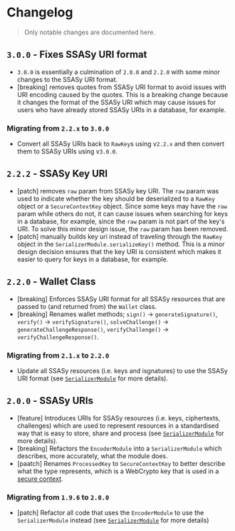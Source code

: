 # Changelog

> Only notable changes are documented here.

## `3.0.0` - Fixes SSASy URI format

- `3.0.0` is essentially a culmination of `2.0.0` and `2.2.0` with some minor changes to the SSASy URI format.
- [breaking] removes quotes from SSASy URI format to avoid issues with URI encoding caused by the quotes. This is a breaking change because it changes the format of the SSASy URI which may cause issues for users who have already stored SSASy URIs in a database, for example.

### Migrating from `2.2.x` to `3.0.0`

- Convert all SSASy URIs back to `RawKey`s using v`2.2.x` and then convert them to SSASy URIs using v`3.0.0`.

## `2.2.2` - SSASy Key URI

- [patch] removes `raw` param from SSASy key URI. The `raw` param was used to indicate whether the key should be deserialized to a `RawKey` object or a `SecureContextKey` object. Since some keys may have the `raw` param while others do not, it can cause issues when searching for keys in a database, for example, since the `raw` param is not part of the key's URI. To solve this minor design issue, the `raw` param has been removed.
- [patch] manually builds key uri instead of traveling through the `RawKey` object in the `SerializerModule.serializeKey()` method. This is a minor design decision ensures that the key URI is consistent which makes it easier to query for keys in a database, for example.

## `2.2.0` - Wallet Class

- [breaking] Enforces SSASy URI format for all SSASy resources that are passed to (and returned from) the `Wallet` class.
- [breaking] Renames wallet methods; `sign()` -> `generateSignature()`, `verify()` -> `verifySignature()`, `solveChallenge()` -> `generateChallengeResponse()`, `verifyChallenge()` -> `verifyChallengeResponse()`.

### Migrating from `2.1.x` to `2.2.0`

- Update all SSASy resources (i.e. keys and isgnatures) to use the SSASy URI format (see [`SerializerModule`](../src/modules/serializer-mod.ts) for more details).

## `2.0.0` - SSASy URIs

- [feature] Introduces URIs for SSASy resources (i.e. keys, ciphertexts, challenges) which are used to represent resources in a standardised way that is easy to store, share and process (see [`SerializerModule`](../src/modules/serializer-mod.ts) for more details).
- [breaking] Refactors the `EncoderModule` into a `SerializerModule` which describes, more accurately, what the module does.
- [paatch] Renames `ProcessedKey` to `SecureContextKey` to better describe what the type represents, which is a WebCrypto key that is used in a [secure context](https://developer.mozilla.org/en-US/docs/Web/Security/Secure_Contexts).

### Migrating from `1.9.6` to `2.0.0`

- [patch] Refactor all code that uses the `EncoderModule` to use the `SerializerModule` instead (see [`SerializerModule`](../src/modules/serializer-mod.ts) for more details)

